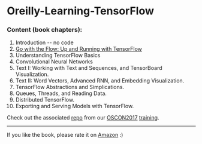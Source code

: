 # Oreilly-Learning-TensorFlow

### Content (book chapters):
1.  Introduction -- no code 
2.  [Go with the Flow: Up and Running with TensorFlow](02__up_and_running)
3.  Understanding TensorFlow Basics
4.  Convolutional Neural Networks
5.  Text I: Working with Text and Sequences, and TensorBoard Visualization.
6.  Text II: Word Vectors, Advanced RNN, and Embedding Visualization.
7.  TensorFlow Abstractions and Simplications.
8.  Queues, Threads, and Reading Data.
9.  Distributed TensorFlow.
10. Exporting and Serving Models with TensorFlow.


Check out the associated [repo](https://github.com/Hezi-Resheff/Oreilly-OSCON2017-Learning-TensorFlow) from our [OSCON2017](https://conferences.oreilly.com/oscon/oscon-tx) [training](https://conferences.oreilly.com/oscon/oscon-tx/public/schedule/detail/57856). 

---
If you like the book, please rate it on [Amazon](https://www.amazon.com/Learning-TensorFlow-Guide-Building-Systems/dp/1491978511/ref=sr_1_2?ie=UTF8&qid=1505770781&sr=8-2&keywords=resheff) :) 
